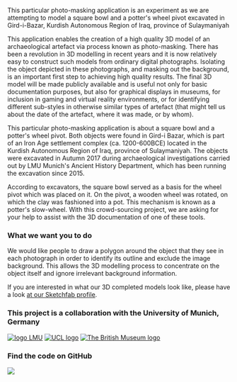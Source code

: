 This particular photo-masking application is an experiment as we are attempting to model a square bowl and a potter's wheel pivot excavated in Gird-i-Bazar, Kurdish Autonomous Region of Iraq, province of Sulaymaniyah

This application enables the creation of a high quality 3D model of an archaeological artefact via process known as 
photo-masking. There has been a revolution in 3D modelling in recent years and it is now relatively easy to construct 
such models from ordinary digital photographs. Isolating the object depicted in these photographs, and masking out the 
background, is an important first step to achieving high quality results. The final 3D model will be made publicly 
available and is useful not only for basic documentation purposes, but also for graphical displays in museums, for 
inclusion in gaming and virtual reality environments, or for identifying different sub-styles in otherwise similar 
types of artefact (that might tell us about the date of the artefact, where it was made, or by whom).

This particular photo-masking application is about a square bowl and a potter's wheel pivot. Both objects were found in Gird-i Bazar, which is part of an Iron Age settlement complex (ca. 1200-600BCE) located in the Kurdish Autonomous Region of Iraq, province of Sulaymaniyah. The objects were excavated in Autumn 2017 during archaeological investigations carried out by LMU Munich's Ancient History Department, which has been running the excavation since 2015.

According to excavators, the square bowl served as a basis for the wheel pivot which was placed on it. On the pivot, a wooden wheel was rotated, on which the clay was fashioned into a pot. This mechanism is known as a potter's slow-wheel. With this crowd-sourcing project, we are asking for your help to assist with the 3D documentation of one of these tools. 

### What we want you to do

We would like people to draw a polygon around the object that they see in each photograph in order to identify its 
outline and exclude the image background. This allows the 3D modelling process to concentrate on the object itself and 
ignore irrelevant background information.

If you are interested in what our 3D completed models look like, please have a look [at our Sketchfab profile](https://sketchfab.com/micropasts).

### This project is a collaboration with the University of Munich, Germany 

[![logo LMU](https://upload.wikimedia.org/wikipedia/commons/thumb/0/06/LMU_Muenchen_Logo.svg/200px-LMU_Muenchen_Logo.svg.png)](https://www.en.uni-muenchen.de/index.html)
[![UCL logo](https://micropasts-other.s3.amazonaws.com/other/UCL_logo_wide.png)](http://ucl.ac.uk/archaeology)
[![The British Museum logo](https://finds.org.uk/assets/logos/bm_logo.png)](http://britishmuseum.org)

### Find the code on GitHub

[![](http://micropasts-other.s3.amazonaws.com/other/github_logo.png)](https://github.com/MicroPasts/MuseoEgizio1_app)
